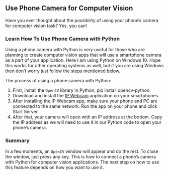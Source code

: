 ## Use Phone Camera for Computer Vision

Have you ever thought about the possibility of using your phone’s camera for computer vision task? Yes, you can!

### Learn How To Use Phone Camera with Python

Using a phone camera with Python is very useful for those who are planning to create computer vision apps that will use a smartphone camera as a part of your application. Here I am using Python on Windows 10. Hope this works for other operating systems as well, but if you are using Windows then don’t worry just follow the steps mentioned below.

The process of using a phone camera with Python:
 1. First, install the `OpenCV` library in Python; pip install opencv-python.
 2. Download and install the [IP Webcam](https://play.google.com/store/apps/details?id=com.pas.webcam&hl=en_IN&gl=US&pli=1) application on your smartphones.
 3. After installing the IP Webcam app, make sure your phone and PC are connected to the same network. Run the app on your phone and click Start Server.
 4. After that, your camera will open with an IP address at the bottom. Copy the IP address as we will need to use it in our Python code to open your phone’s camera.

### Summary

In a few moments, an `OpenCV` window will appear and do the rest. To close the window, just press any key. This is how to connect a phone’s camera with Python for computer vision applications. The next step on how to use this feature depends on how you want to use it.